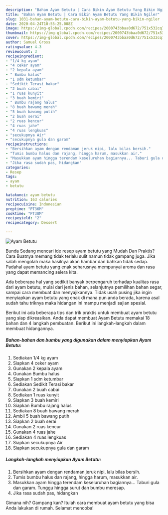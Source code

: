 ```yaml
---
description: "Bahan Ayam Betutu | Cara Bikin Ayam Betutu Yang Bikin Ngiler"
title: "Bahan Ayam Betutu | Cara Bikin Ayam Betutu Yang Bikin Ngiler"
slug: 1031-bahan-ayam-betutu-cara-bikin-ayam-betutu-yang-bikin-ngiler
date: 2020-04-24T10:55:25.008Z
image: https://img-global.cpcdn.com/recipes/2000743bbaa0d672/751x532cq70/ayam-betutu-foto-resep-utama.jpg
thumbnail: https://img-global.cpcdn.com/recipes/2000743bbaa0d672/751x532cq70/ayam-betutu-foto-resep-utama.jpg
cover: https://img-global.cpcdn.com/recipes/2000743bbaa0d672/751x532cq70/ayam-betutu-foto-resep-utama.jpg
author: Samuel Gross
ratingvalue: 4.3
reviewcount: 3
recipeingredient:
- "1/4 kg ayam"
- "4 ceker ayam"
- "2 kepala ayam"
- " Bumbu halus"
- "1 sdm ketumbar"
- "Sedikit Terasi bakar"
- "2 buah cabai"
- "1 ruas kunyit"
- "3 buah kemiri"
- " Bumbu rajang halus"
- "8 buah bawang merah"
- "5 buah bawang putih"
- "2 buah serai"
- "2 ruas kencur"
- "4 ruas jahe"
- "4 ruas lengkuas"
- "secukupnya Air"
- "secukupnya gula dan garam"
recipeinstructions:
- "Bersihkan ayam dengan rendaman jeruk nipi, lalu bilas bersih."
- "Tumis bumbu halus dan rajang, hingga harum, masukkan air."
- "Masukkan ayam hingga terendam keseluruhan bagiannya... Taburi gula dan garam. Tunggu hingga surut dan bumbu meresap."
- "Jika rasa sudah pas, hidangkan"
categories:
- Resep
tags:
- ayam
- betutu

katakunci: ayam betutu 
nutrition: 163 calories
recipecuisine: Indonesian
preptime: "PT36M"
cooktime: "PT38M"
recipeyield: "2"
recipecategory: Dessert

---
```



![Ayam Betutu](https://img-global.cpcdn.com/recipes/2000743bbaa0d672/751x532cq70/ayam-betutu-foto-resep-utama.jpg)

Bunda Sedang mencari ide resep ayam betutu yang Mudah Dan Praktis? Cara Buatnya memang tidak terlalu sulit namun tidak gampang juga. Jika salah mengolah maka hasilnya akan hambar dan bahkan tidak sedap. Padahal ayam betutu yang enak seharusnya mempunyai aroma dan rasa yang dapat memancing selera kita.

Ada beberapa hal yang sedikit banyak berpengaruh terhadap kualitas rasa dari ayam betutu, mulai dari jenis bahan, selanjutnya pemilihan bahan segar, sampai cara membuat dan menyajikannya. Tidak usah pusing jika ingin menyiapkan ayam betutu yang enak di mana pun anda berada, karena asal sudah tahu triknya maka hidangan ini mampu menjadi sajian spesial.




Berikut ini ada beberapa tips dan trik praktis untuk membuat ayam betutu yang siap dikreasikan. Anda dapat membuat Ayam Betutu memakai 18 bahan dan 4 langkah pembuatan. Berikut ini langkah-langkah dalam membuat hidangannya.

<!--inarticleads1-->

##### Bahan-bahan dan bumbu yang digunakan dalam menyiapkan Ayam Betutu:

1. Sediakan 1/4 kg ayam
1. Siapkan 4 ceker ayam
1. Gunakan 2 kepala ayam
1. Gunakan  Bumbu halus
1. Siapkan 1 sdm ketumbar
1. Sediakan Sedikit Terasi bakar
1. Gunakan 2 buah cabai
1. Sediakan 1 ruas kunyit
1. Siapkan 3 buah kemiri
1. Siapkan  Bumbu rajang halus
1. Sediakan 8 buah bawang merah
1. Ambil 5 buah bawang putih
1. Siapkan 2 buah serai
1. Gunakan 2 ruas kencur
1. Gunakan 4 ruas jahe
1. Sediakan 4 ruas lengkuas
1. Siapkan secukupnya Air
1. Siapkan secukupnya gula dan garam




<!--inarticleads2-->

##### Langkah-langkah menyiapkan Ayam Betutu:

1. Bersihkan ayam dengan rendaman jeruk nipi, lalu bilas bersih.
1. Tumis bumbu halus dan rajang, hingga harum, masukkan air.
1. Masukkan ayam hingga terendam keseluruhan bagiannya... Taburi gula dan garam. Tunggu hingga surut dan bumbu meresap.
1. Jika rasa sudah pas, hidangkan




Gimana nih? Gampang kan? Itulah cara membuat ayam betutu yang bisa Anda lakukan di rumah. Selamat mencoba!
